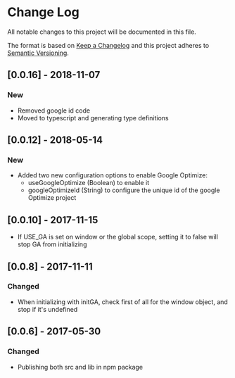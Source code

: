 # Change Log
All notable changes to this project will be documented in this file.

The format is based on [Keep a Changelog](http://keepachangelog.com/)
and this project adheres to [Semantic Versioning](http://semver.org/).

## [0.0.16] - 2018-11-07
### New
- Removed google id code
- Moved to typescript and generating type definitions

## [0.0.12] - 2018-05-14
### New
- Added two new configuration options to enable Google Optimize:
  - useGoogleOptimize (Boolean) to enable it
  - googleOptimizeId (String) to configure the unique id of the google Optimize
    project

## [0.0.10] - 2017-11-15
- If USE_GA is set on window or the global scope, setting it to
false will stop GA from initializing

## [0.0.8] - 2017-11-11
### Changed
- When initializing with initGA, check first of all for the window
object, and stop if it's undefined

## [0.0.6] - 2017-05-30
### Changed
- Publishing both src and lib in npm package

